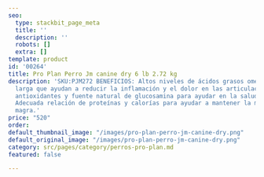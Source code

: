 ```yaml
---
seo:
  type: stackbit_page_meta
  title: ''
  description: ''
  robots: []
  extra: []
template: product
id: '00264'
title: Pro Plan Perro Jm canine dry 6 lb 2.72 kg
description: 'SKU:PJM272 BENEFICIOS: Altos niveles de ácidos grasos omega-3 de cadena
  larga que ayudan a reducir la inflamación y el dolor en las articulaciones. Con
  antioxidantes y fuente natural de glucosamina para ayudar en la salud de los cartílagos.
  Adecuada relación de proteínas y calorías para ayudar a mantener la masa muscular
  magra.'
price: "520"
order: 
default_thumbnail_image: "/images/pro-plan-perro-jm-canine-dry.png"
default_original_image: "/images/pro-plan-perro-jm-canine-dry.png"
category: src/pages/category/perros-pro-plan.md
featured: false

---
```

